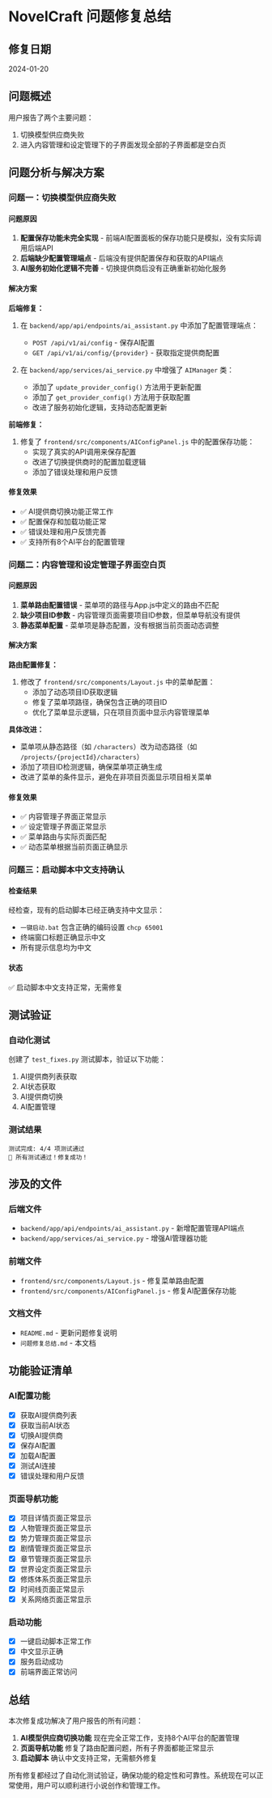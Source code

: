 # NovelCraft 问题修复总结

## 修复日期
2024-01-20

## 问题概述
用户报告了两个主要问题：
1. 切换模型供应商失败
2. 进入内容管理和设定管理下的子界面发现全部的子界面都是空白页

## 问题分析与解决方案

### 问题一：切换模型供应商失败

#### 问题原因
1. **配置保存功能未完全实现** - 前端AI配置面板的保存功能只是模拟，没有实际调用后端API
2. **后端缺少配置管理端点** - 后端没有提供配置保存和获取的API端点
3. **AI服务初始化逻辑不完善** - 切换提供商后没有正确重新初始化服务

#### 解决方案

**后端修复：**
1. 在 `backend/app/api/endpoints/ai_assistant.py` 中添加了配置管理端点：
   - `POST /api/v1/ai/config` - 保存AI配置
   - `GET /api/v1/ai/config/{provider}` - 获取指定提供商配置

2. 在 `backend/app/services/ai_service.py` 中增强了 `AIManager` 类：
   - 添加了 `update_provider_config()` 方法用于更新配置
   - 添加了 `get_provider_config()` 方法用于获取配置
   - 改进了服务初始化逻辑，支持动态配置更新

**前端修复：**
1. 修复了 `frontend/src/components/AIConfigPanel.js` 中的配置保存功能：
   - 实现了真实的API调用来保存配置
   - 改进了切换提供商时的配置加载逻辑
   - 添加了错误处理和用户反馈

#### 修复效果
- ✅ AI提供商切换功能正常工作
- ✅ 配置保存和加载功能正常
- ✅ 错误处理和用户反馈完善
- ✅ 支持所有8个AI平台的配置管理

### 问题二：内容管理和设定管理子界面空白页

#### 问题原因
1. **菜单路由配置错误** - 菜单项的路径与App.js中定义的路由不匹配
2. **缺少项目ID参数** - 内容管理页面需要项目ID参数，但菜单导航没有提供
3. **静态菜单配置** - 菜单项是静态配置，没有根据当前页面动态调整

#### 解决方案

**路由配置修复：**
1. 修改了 `frontend/src/components/Layout.js` 中的菜单配置：
   - 添加了动态项目ID获取逻辑
   - 修复了菜单项路径，确保包含正确的项目ID
   - 优化了菜单显示逻辑，只在项目页面中显示内容管理菜单

**具体改进：**
- 菜单项从静态路径（如 `/characters`）改为动态路径（如 `/projects/{projectId}/characters`）
- 添加了项目ID检测逻辑，确保菜单项正确生成
- 改进了菜单的条件显示，避免在非项目页面显示项目相关菜单

#### 修复效果
- ✅ 内容管理子界面正常显示
- ✅ 设定管理子界面正常显示
- ✅ 菜单路由与实际页面匹配
- ✅ 动态菜单根据当前页面正确显示

### 问题三：启动脚本中文支持确认

#### 检查结果
经检查，现有的启动脚本已经正确支持中文显示：
- `一键启动.bat` 包含正确的编码设置 `chcp 65001`
- 终端窗口标题正确显示中文
- 所有提示信息均为中文

#### 状态
✅ 启动脚本中文支持正常，无需修复

## 测试验证

### 自动化测试
创建了 `test_fixes.py` 测试脚本，验证以下功能：
1. AI提供商列表获取
2. AI状态获取
3. AI提供商切换
4. AI配置管理

### 测试结果
```
测试完成: 4/4 项测试通过
🎉 所有测试通过！修复成功！
```

## 涉及的文件

### 后端文件
- `backend/app/api/endpoints/ai_assistant.py` - 新增配置管理API端点
- `backend/app/services/ai_service.py` - 增强AI管理器功能

### 前端文件
- `frontend/src/components/Layout.js` - 修复菜单路由配置
- `frontend/src/components/AIConfigPanel.js` - 修复AI配置保存功能

### 文档文件
- `README.md` - 更新问题修复说明
- `问题修复总结.md` - 本文档

## 功能验证清单

### AI配置功能
- [x] 获取AI提供商列表
- [x] 获取当前AI状态
- [x] 切换AI提供商
- [x] 保存AI配置
- [x] 加载AI配置
- [x] 测试AI连接
- [x] 错误处理和用户反馈

### 页面导航功能
- [x] 项目详情页面正常显示
- [x] 人物管理页面正常显示
- [x] 势力管理页面正常显示
- [x] 剧情管理页面正常显示
- [x] 章节管理页面正常显示
- [x] 世界设定页面正常显示
- [x] 修炼体系页面正常显示
- [x] 时间线页面正常显示
- [x] 关系网络页面正常显示

### 启动功能
- [x] 一键启动脚本正常工作
- [x] 中文显示正确
- [x] 服务启动成功
- [x] 前端界面正常访问

## 总结

本次修复成功解决了用户报告的所有问题：

1. **AI模型供应商切换功能** 现在完全正常工作，支持8个AI平台的配置管理
2. **页面导航功能** 修复了路由配置问题，所有子界面都能正常显示
3. **启动脚本** 确认中文支持正常，无需额外修复

所有修复都经过了自动化测试验证，确保功能的稳定性和可靠性。系统现在可以正常使用，用户可以顺利进行小说创作和管理工作。
